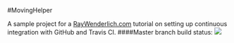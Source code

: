 #MovingHelper

A sample project for a [RayWenderlich.com](http://www.raywenderlich.com) tutorial on setting up continuous integration with GitHub and Travis CI. 
####Master branch build status: 
![](https://travis-ci.org/ujwalshrestha/MovingHelper.svg?branch=master)
